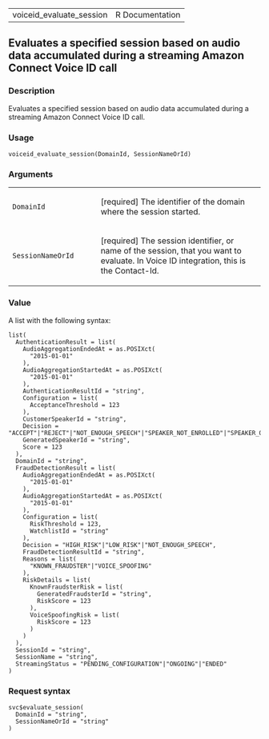 <table style="width: 100%;">
<tbody>
<tr class="odd">
<td>voiceid_evaluate_session</td>
<td style="text-align: right;">R Documentation</td>
</tr>
</tbody>
</table>

## Evaluates a specified session based on audio data accumulated during a streaming Amazon Connect Voice ID call

### Description

Evaluates a specified session based on audio data accumulated during a
streaming Amazon Connect Voice ID call.

### Usage

    voiceid_evaluate_session(DomainId, SessionNameOrId)

### Arguments

<table>
<colgroup>
<col style="width: 35%" />
<col style="width: 65%" />
</colgroup>
<tbody>
<tr class="odd">
<td><code id="voiceid_evaluate_session_:_DomainId">DomainId</code></td>
<td><p>[required] The identifier of the domain where the session
started.</p></td>
</tr>
<tr class="even">
<td><code
id="voiceid_evaluate_session_:_SessionNameOrId">SessionNameOrId</code></td>
<td><p>[required] The session identifier, or name of the session, that
you want to evaluate. In Voice ID integration, this is the
Contact-Id.</p></td>
</tr>
</tbody>
</table>

### Value

A list with the following syntax:

    list(
      AuthenticationResult = list(
        AudioAggregationEndedAt = as.POSIXct(
          "2015-01-01"
        ),
        AudioAggregationStartedAt = as.POSIXct(
          "2015-01-01"
        ),
        AuthenticationResultId = "string",
        Configuration = list(
          AcceptanceThreshold = 123
        ),
        CustomerSpeakerId = "string",
        Decision = "ACCEPT"|"REJECT"|"NOT_ENOUGH_SPEECH"|"SPEAKER_NOT_ENROLLED"|"SPEAKER_OPTED_OUT"|"SPEAKER_ID_NOT_PROVIDED"|"SPEAKER_EXPIRED",
        GeneratedSpeakerId = "string",
        Score = 123
      ),
      DomainId = "string",
      FraudDetectionResult = list(
        AudioAggregationEndedAt = as.POSIXct(
          "2015-01-01"
        ),
        AudioAggregationStartedAt = as.POSIXct(
          "2015-01-01"
        ),
        Configuration = list(
          RiskThreshold = 123,
          WatchlistId = "string"
        ),
        Decision = "HIGH_RISK"|"LOW_RISK"|"NOT_ENOUGH_SPEECH",
        FraudDetectionResultId = "string",
        Reasons = list(
          "KNOWN_FRAUDSTER"|"VOICE_SPOOFING"
        ),
        RiskDetails = list(
          KnownFraudsterRisk = list(
            GeneratedFraudsterId = "string",
            RiskScore = 123
          ),
          VoiceSpoofingRisk = list(
            RiskScore = 123
          )
        )
      ),
      SessionId = "string",
      SessionName = "string",
      StreamingStatus = "PENDING_CONFIGURATION"|"ONGOING"|"ENDED"
    )

### Request syntax

    svc$evaluate_session(
      DomainId = "string",
      SessionNameOrId = "string"
    )
